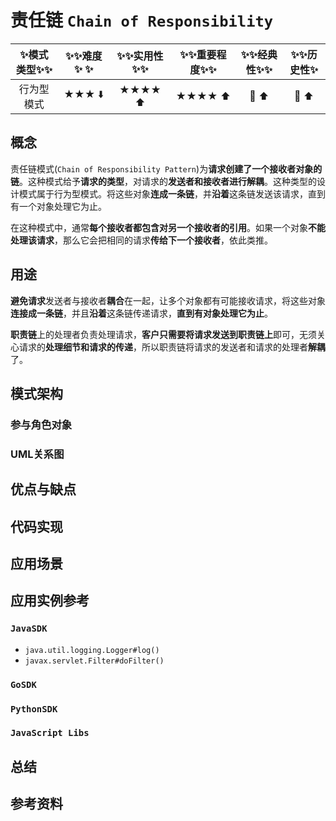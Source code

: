 # 责任链 `Chain of Responsibility`

| :sparkles:模式类型:sparkles::sparkles:|:sparkles::sparkles:难度:sparkles:  :sparkles: | :sparkles::sparkles:实用性:sparkles::sparkles: | :sparkles::sparkles:重要程度:sparkles::sparkles: |  :sparkles::sparkles:经典性:sparkles::sparkles: | :sparkles::sparkles:历史性:sparkles: |
| :----------------------------------------: | :-----------------------------------------------: | :-------------------------------------------------: | :----------------------------------------------------: | :--------------------------------------------------: | :--------------------------------------: |
|                  行为型模式                          |                ★★★ :arrow_down:                 |                  ★★★★ :arrow_up:                   |                    ★★★★ :arrow_up:                    |              :green_heart:  :arrow_up:               |        :green_heart:  :arrow_up:         |

## 概念

责任链模式(`Chain of Responsibility Pattern`)为**请求创建了一个接收者对象的链**。这种模式给予**请求的类型**，对请求的**发送者和接收者进行解耦**。这种类型的设计模式属于行为型模式。将这些对象**连成一条链**，并**沿着**这条链发送该请求，直到有一个对象处理它为止。

在这种模式中，通常**每个接收者都包含对另一个接收者的引用**。如果一个对象**不能处理该请求**，那么它会把相同的请求**传给下一个接收者**，依此类推。

## 用途
**避免请求**发送者与接收者**耦合**在一起，让多个对象都有可能接收请求，将这些对象**连接成一条链**，并且**沿着**这条链传递请求，**直到有对象处理它为止**。

**职责链**上的处理者负责处理请求，**客户只需要将请求发送到职责链上**即可，无须关心请求的**处理细节和请求的传递**，所以职责链将请求的发送者和请求的处理者**解耦**了。

## 模式架构



### 参与角色对象



### UML关系图



## 优点与缺点



## 代码实现



## 应用场景



## 应用实例参考

### `JavaSDK` 
+ `java.util.logging.Logger#log()`
+ `javax.servlet.Filter#doFilter()`

### `GoSDK`

### `PythonSDK`

### `JavaScript Libs`



## 总结



## 参考资料





